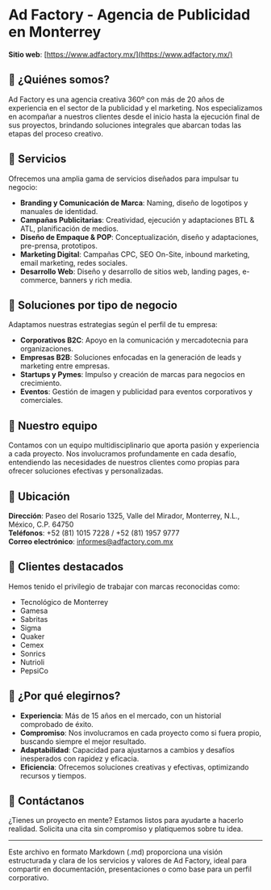 # Ad Factory - Agencia de Publicidad en Monterrey

**Sitio web**: [https://www.adfactory.mx/](https://www.adfactory.mx/)

## 🌟 ¿Quiénes somos?

Ad Factory es una agencia creativa 360º con más de 20 años de experiencia en el sector de la publicidad y el marketing. Nos especializamos en acompañar a nuestros clientes desde el inicio hasta la ejecución final de sus proyectos, brindando soluciones integrales que abarcan todas las etapas del proceso creativo.

## 🎯 Servicios

Ofrecemos una amplia gama de servicios diseñados para impulsar tu negocio:

- **Branding y Comunicación de Marca**: Naming, diseño de logotipos y manuales de identidad.
- **Campañas Publicitarias**: Creatividad, ejecución y adaptaciones BTL & ATL, planificación de medios.
- **Diseño de Empaque & POP**: Conceptualización, diseño y adaptaciones, pre-prensa, prototipos.
- **Marketing Digital**: Campañas CPC, SEO On-Site, inbound marketing, email marketing, redes sociales.
- **Desarrollo Web**: Diseño y desarrollo de sitios web, landing pages, e-commerce, banners y rich media.

## 🏢 Soluciones por tipo de negocio

Adaptamos nuestras estrategias según el perfil de tu empresa:

- **Corporativos B2C**: Apoyo en la comunicación y mercadotecnia para organizaciones.
- **Empresas B2B**: Soluciones enfocadas en la generación de leads y marketing entre empresas.
- **Startups y Pymes**: Impulso y creación de marcas para negocios en crecimiento.
- **Eventos**: Gestión de imagen y publicidad para eventos corporativos y comerciales.

## 👥 Nuestro equipo

Contamos con un equipo multidisciplinario que aporta pasión y experiencia a cada proyecto. Nos involucramos profundamente en cada desafío, entendiendo las necesidades de nuestros clientes como propias para ofrecer soluciones efectivas y personalizadas.

## 📍 Ubicación

**Dirección**: Paseo del Rosario 1325, Valle del Mirador, Monterrey, N.L., México, C.P. 64750  
**Teléfonos**: +52 (81) 1015 7228 / +52 (81) 1957 9777  
**Correo electrónico**: informes@adfactory.com.mx

## 💼 Clientes destacados

Hemos tenido el privilegio de trabajar con marcas reconocidas como:

- Tecnológico de Monterrey
- Gamesa
- Sabritas
- Sigma
- Quaker
- Cemex
- Sonrics
- Nutrioli
- PepsiCo

## 💬 ¿Por qué elegirnos?

- **Experiencia**: Más de 15 años en el mercado, con un historial comprobado de éxito.
- **Compromiso**: Nos involucramos en cada proyecto como si fuera propio, buscando siempre el mejor resultado.
- **Adaptabilidad**: Capacidad para ajustarnos a cambios y desafíos inesperados con rapidez y eficacia.
- **Eficiencia**: Ofrecemos soluciones creativas y efectivas, optimizando recursos y tiempos.

## 📌 Contáctanos

¿Tienes un proyecto en mente? Estamos listos para ayudarte a hacerlo realidad. Solicita una cita sin compromiso y platiquemos sobre tu idea.

---

Este archivo en formato Markdown (.md) proporciona una visión estructurada y clara de los servicios y valores de Ad Factory, ideal para compartir en documentación, presentaciones o como base para un perfil corporativo.
